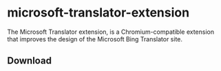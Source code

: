 # microsoft-translator-extension

The Microsoft Translator extension, is a Chromium-compatible extension that improves the design of the Microsoft Bing Translator site.

## Download
